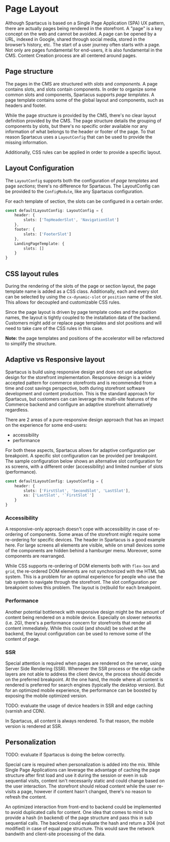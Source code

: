 # Page Layout
Although Spartacus is based on a Single Page Application (SPA) UX pattern, there are actually pages being rendered in the storefront. A "page" is a key concept on the web and cannot be avoided. A page can be opened by a URL, indexed in Google, shared through social media, stored in the browser’s history, etc. The start of a user journey often starts with a page. Not only are pages fundamental for end-users, it is also fundamental in the CMS. Content Creation process are all centered around pages. 

## Page structure
The pages in the CMS are structured with *slots* and *components*. A page contains slots, and slots contain components. In order to organize some common slots and components, Spartacus supports *page templates*. A page template contains some of the global layout and components, such as headers and footer. 

While the page structure is provided by the CMS, there's no clear layout definition provided by the CMS. The page structure details the grouping of components by slots, but there's no specific order available nor any information of what belongs to the header or footer of the page. To that reason Spartacus uses a `LayoutConfig` that can be used to provide the missing information. 

Additionally, CSS rules can be applied in order to provide a specific layout.

## Layout Configuration
The `LayoutConfig` supports both the configuration of *page templates* and page *sections*; there's no difference for Spartacus. The LayoutConfig can be provided to the `ConfigModule`, like any Spartacus configuration. 

For each template of section, the slots can be configured in a certain order. 

```typescript
const defaultLayoutConfig: LayoutConfig = {
    header: {
        slots: ['TopHeaderSlot', 'NavigationSlot']
    },
    footer: {
        slots: ['FooterSlot']
    },
    LandingPageTemplate: {
        slots: []
    }
}
```

## CSS layout rules
During the rendering of the slots of the page or section layout, the page template name is added as a CSS class. Additionally, each and every slot can be selected by using the `cx-dynamic-slot` or `position` name of the slot. This allows for decoupled and customizable CSS rules. 

Since the page layout is driven by page template codes and the position names, the layout is tightly coupled to the installation data of the backend. Customers might add or replace page templates and slot positions and will need to take care of the CSS rules in this case. 

**Note:** the page templates and positions of the accelerator will be refactored to simplify the structure.

## Adaptive vs Responsive layout
Spartacus is build using responsive design and does not use adaptive design for the storefront implementation. Responsive design is a widely accepted pattern for commerce storefronts and is recommended from a time and cost savings perspective, both during storefront software development and content production.
This is the standard approach for Spartacus, but customers can can leverage the multi-site features of the Commerce backend and configure an adaptive storefront alternatively regardless.

There are 2 areas of a pure-responsive design approach that has an impact on the experience for some end-users:
- accessibility
- performance

For both these aspects, Spartacus allows for adaptive configuration per breakpoint. A specific slot configuration can be provided per breakpoint. The sample configuration below shows an alternative slot configuration for xs screens, with a different order (accessibility) and limited number of slots (performance).

```typescript
const defaultLayoutConfig: LayoutConfig = {
    header: {
        slots: ['FirstSlot', 'SecondSlot', 'LastSlot'],
        xs: ['LastSlot', '`FirstSlot`']
    }
}
```

### Accessibility
A responsive-only approach doesn't cope with accessibility in case of re-ordering of components. Some areas of the storefront might require some re-ordering for specific devices. The header in Spartacus is a good example here. For large screens all elements are visible, while on small devices some of the components are hidden behind a hamburger menu. Moreover, some components are rearranged. 

While CSS supports re-ordering of DOM elements both with `flex-box` and `grid`, the re-ordered DOM elements are not synchronized with the HTML tab system. This is a problem for an optimal experience for people who use the tab system to navigate through the storefront. The slot configuration per breakpoint solves this problem. The layout is (re)build for each breakpoint.

### Performance 
Another potential bottleneck with responsive design might be the amount of content being rendered on a mobile device. Especially on slower networks (i.e. 2G), there's a performance concern for storefronts that render all content immediately. While this could (and should) be solved at the backend, the layout configuration can be used to remove some of the content of page. 

### SSR
Special attention is required when pages are rendered on the server, using Server Side Rendering (SSR). Whenever the SSR process or the edge cache layers are not able to address the client device, the process should decide on the preferred breakpoint. At the one hand, the mode where all content is rendered is preferred for search engines (typically the desktop version). But for an optimized mobile experience, the performance can be boosted by exposing the mobile optimized version. 

TODO: evaluate the usage of device headers in SSR and edge caching (varnish and CDN).

In Spartacus, all content is always rendered. To that reason, the mobile version is rendered at SSR.

## Personalization

TODO: evaluate if Spartacus is doing the below correctly.

Special care is required when personalization is added into the mix. While Single Page Applications can leverage the advantage of caching the page structure after first load and use it during the session or even in sub sequential visits, content isn't necessarily static and could change based on the user interaction. The storefront should reload content while the user re-visits a page, however if content hasn't changed, there's no reason to refresh the content. 

An optimized interaction from front-end to backend could be implemented to avoid duplicated calls for content. One idea that comes to mind is to provide a hash (in backend) of the page structure and pass this in sub sequential calls. The backend could evaluate the hash and return a 304 (not modified) in case of equal page structure. This would save the network bandwith and client-site processing of the data. 
